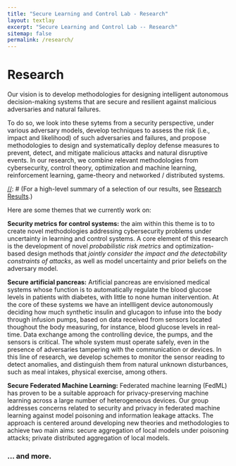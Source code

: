 ```yaml
---
title: "Secure Learning and Control Lab - Research"
layout: textlay
excerpt: "Secure Learning and Control Lab -- Research"
sitemap: false
permalink: /research/
---
```


# Research

Our vision is to develop methodologies for designing intelligent autonomous decision-making systems that are secure and resilient against malicious adversaries and natural failures. 

To do so, we look into these sytems from a security perspective, under various adversary models, develop techniques to assess the risk (i.e., impact and likelihood) of such adversaries and failures, and propose methodologies to design and systematically deploy defense measures to prevent, detect, and mitigate malicious attacks and natural disruptive events. In our research, we combine relevant methodologies from cybersecurity, control theory, optimization and machine learning, reinforcement learning, game-theory and networked / distributed systems.

[//]: # (For a high-level summary of a selection of our results, see [Research Results](research_results).)

Here are some themes that we currently work on:

**Security metrics for control systems:** the aim within this theme is to to create novel methodologies addressing
cybersecurity problems under uncertainty in learning and control systems. A core element of this research is the development of novel *probabilistic risk metrics* and optimization-based design methods that *jointly consider the impact and the detectability constraints of attacks*, as well as model uncertainty and prior beliefs on the adversary model.


[//]: # (**Security in large-scale dynamical systems:**)


**Secure artificial pancreas:** Artificial pancreas are envisioned medical systems whose function is to automatically regulate the blood glucose levels in patients with diabetes, with little to none human initervention. At the core of these systems we have an intellligent device autonomously deciding how much synthetic insulin and glucagon to infuse into the body through infusion pumps, based on data received from sensors located thoughout the body measuring, for instance, blood glucose levels in real-time. Data exchange among the controlling device, the pumps, and the sensors is critical. The whole system must operate safely, even in the presence of adversaries tampering with the communication or devices. In this line of research, we develop schemes to monitor the sensor reading to detect anomalies, and distinguish them from natural unknown disturbances, such as meal intakes, physical exercise, among others.   


**Secure Federated Machine Learning:** Federated machine learning (FedML) has proven to be a suitable approach for privacy-preserving machine learning across a large number of heterogeneous devices. Our group addresses concerns related to security and privacy in federated machine learning against model poisoning and information leakage attacks. The approach is centered around developing new theories and methodologies to achieve two main aims: secure aggregation of local models under poisoning attacks; private distributed aggregation of local models.


[//]: # (**Watermarking schemes for attack detection:**)




### ... and more.
